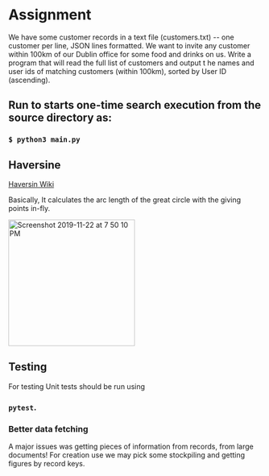 
# Assignment

We have some customer records in a text file (customers.txt) -- one customer per line, 
JSON lines formatted. We want to invite any customer within 100km of our Dublin office for 
some food and drinks on us. Write a program that will read the full list of customers and output t
he names and user ids of matching customers (within 100km), sorted by User ID (ascending).

## Run to starts one-time search execution from the source directory as:

### `$ python3 main.py`

## Haversine 

[Haversin Wiki](https://en.wikipedia.org/wiki/Haversine_formula)

Basically, It calculates the arc length of the great circle with the giving points in-fly.

<img width="251" alt="Screenshot 2019-11-22 at 7 50 10 PM" src="https://user-images.githubusercontent.com/22388218/87174070-4a257900-c2f4-11ea-8ae7-cb133785dda3.png">

## Testing

For testing
Unit tests should be run using 
### `pytest`.


### Better data fetching

A major issues was getting pieces of information from records, from large documents! For creation use we may pick some stockpiling and getting figures by record keys.

